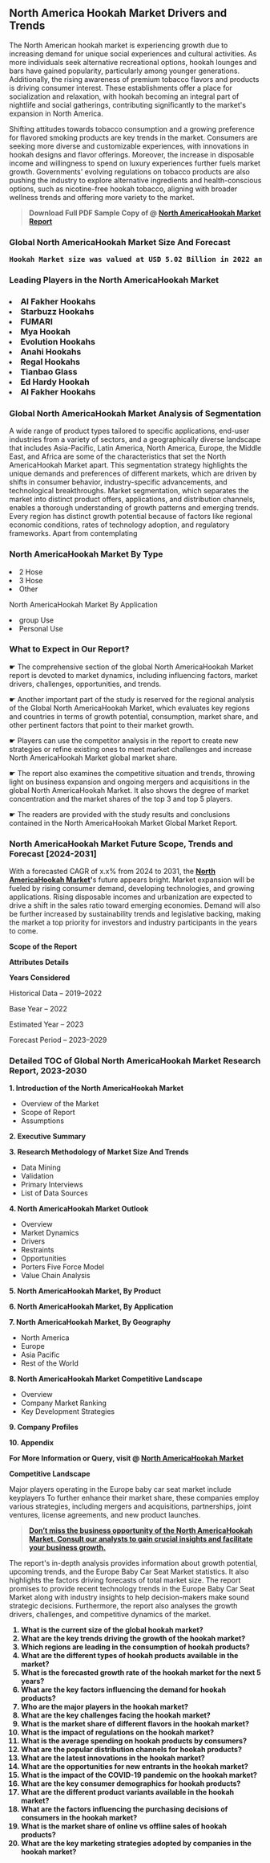 <p><h2>North America Hookah Market Drivers and Trends</h2><p>The North American hookah market is experiencing growth due to increasing demand for unique social experiences and cultural activities. As more individuals seek alternative recreational options, hookah lounges and bars have gained popularity, particularly among younger generations. Additionally, the rising awareness of premium tobacco flavors and products is driving consumer interest. These establishments offer a place for socialization and relaxation, with hookah becoming an integral part of nightlife and social gatherings, contributing significantly to the market's expansion in North America.</p><p>Shifting attitudes towards tobacco consumption and a growing preference for flavored smoking products are key trends in the market. Consumers are seeking more diverse and customizable experiences, with innovations in hookah designs and flavor offerings. Moreover, the increase in disposable income and willingness to spend on luxury experiences further fuels market growth. Governments' evolving regulations on tobacco products are also pushing the industry to explore alternative ingredients and health-conscious options, such as nicotine-free hookah tobacco, aligning with broader wellness trends and offering more variety to the market.</p></p><blockquote id="" class=""><strong>Download Full PDF Sample Copy of @&nbsp;<a href="https://www.verifiedmarketreports.com/download-sample/?rid=122282&utm_source=GitHub-Jan&utm_medium=251" target="_blank">North AmericaHookah Market Report</a>&nbsp;&nbsp;</strong></blockquote><h3 id="" class=""><strong>Global&nbsp;North AmericaHookah Market Size And Forecast</strong></h3><pre class="reader-text-block__code-block"><strong>Hookah Market size was valued at USD 5.02 Billion in 2022 and is projected to reach USD 9.28 Billion by 2030, growing at a CAGR of 8.29% from 2024 to 2030.</strong></pre><h3 id="" class="">Leading Players in the&nbsp;North AmericaHookah Market</h3><h3 class=""></Li><Li>Al Fakher Hookahs</Li><Li> Starbuzz Hookahs</Li><Li> FUMARI</Li><Li> Mya Hookah</Li><Li> Evolution Hookahs</Li><Li> Anahi Hookahs</Li><Li> Regal Hookahs</Li><Li> Tianbao Glass</Li><Li> Ed Hardy Hookah</Li><Li> Al Fakher Hookahs</h3><h3 id="" class="">Global&nbsp;North AmericaHookah Market Analysis of Segmentation</h3><p id="" class="">A wide range of product types tailored to specific applications, end-user industries from a variety of sectors, and a geographically diverse landscape that includes Asia-Pacific, Latin America, North America, Europe, the Middle East, and Africa are some of the characteristics that set the North AmericaHookah Market apart. This segmentation strategy highlights the unique demands and preferences of different markets, which are driven by shifts in consumer behavior, industry-specific advancements, and technological breakthroughs. Market segmentation, which separates the market into distinct product offers, applications, and distribution channels, enables a thorough understanding of growth patterns and emerging trends. Every region has distinct growth potential because of factors like regional economic conditions, rates of technology adoption, and regulatory frameworks. Apart from contemplating</p><h3 id="" class="">North AmericaHookah Market&nbsp;By Type</h3><p></Li><Li>2 Hose</Li><Li> 3 Hose</Li><Li> Other</p><div class="" data-test-id=""><p>North AmericaHookah Market&nbsp;By Application</p></div><p class=""></Li><Li>group Use</Li><Li> Personal Use</p><div class="" data-test-id=""><h3><span class="">What to Expect in Our Report?</span></h3></div><div class="" data-test-id=""><p><span class="">☛ The comprehensive section of the global North AmericaHookah Market report is devoted to market dynamics, including influencing factors, market drivers, challenges, opportunities, and trends.</span></p></div><div class="" data-test-id=""><p><span class="">☛ Another important part of the study is reserved for the regional analysis of the Global North AmericaHookah Market, which evaluates key regions and countries in terms of growth potential, consumption, market share, and other pertinent factors that point to their market growth.</span></p></div><div class="" data-test-id=""><p><span class="">☛ Players can use the competitor analysis in the report to create new strategies or refine existing ones to meet market challenges and increase North AmericaHookah Market global market share.</span></p></div><div class="" data-test-id=""><p><span class="">☛ The report also examines the competitive situation and trends, throwing light on business expansion and ongoing mergers and acquisitions in the global North AmericaHookah Market. It also shows the degree of market concentration and the market shares of the top 3 and top 5 players.</span></p></div><div class="" data-test-id=""><p><span class="">☛ The readers are provided with the study results and conclusions contained in the North AmericaHookah Market Global Market Report.</span></p></div><div class="" data-test-id=""><h3><span class="">North AmericaHookah Market Future Scope, Trends and Forecast [2024-2031]</span></h3></div><div class="" data-test-id=""><p><span class="">With a forecasted CAGR of x.x% from 2024 to 2031, the <strong><a href="https://www.verifiedmarketreports.com/download-sample/?rid=122282&utm_source=GitHub-Jan&utm_medium=251" target="_blank">North AmericaHookah Market</a>'</strong>s future appears bright. Market expansion will be fueled by rising consumer demand, developing technologies, and growing applications. Rising disposable incomes and urbanization are expected to drive a shift in the sales ratio toward emerging economies. Demand will also be further increased by sustainability trends and legislative backing, making the market a top priority for investors and industry participants in the years to come.</span></p><p id="ember66" class="ember-view reader-text-block__paragraph"><strong>Scope of the Report</strong></p><p id="ember67" class="ember-view reader-text-block__paragraph"><strong>Attributes Details</strong></p><p id="ember68" class="ember-view reader-text-block__paragraph"><strong>Years Considered</strong></p><p id="ember69" class="ember-view reader-text-block__paragraph">Historical Data &ndash; 2019&ndash;2022</p><p id="ember70" class="ember-view reader-text-block__paragraph">Base Year &ndash; 2022</p><p id="ember71" class="ember-view reader-text-block__paragraph">Estimated Year &ndash; 2023</p><p id="ember72" class="ember-view reader-text-block__paragraph">Forecast Period &ndash; 2023&ndash;2029</p></div><h3 id="" class="">Detailed TOC of Global North AmericaHookah Market Research Report, 2023-2030</h3><p id="" class=""><strong>1. Introduction of the North AmericaHookah Market</strong></p><ul><li>Overview of the Market</li><li>Scope of Report</li><li>Assumptions</li></ul><p id="" class=""><strong>2. Executive Summary</strong></p><p id="" class=""><strong>3. Research Methodology of Market Size And Trends</strong></p><ul><li>Data Mining</li><li>Validation</li><li>Primary Interviews</li><li>List of Data Sources</li></ul><p id="" class=""><strong>4. North AmericaHookah Market Outlook</strong></p><ul><li>Overview</li><li>Market Dynamics</li><li>Drivers</li><li>Restraints</li><li>Opportunities</li><li>Porters Five Force Model</li><li>Value Chain Analysis</li></ul><p id="" class=""><strong>5. North AmericaHookah Market, By Product</strong></p><p id="" class=""><strong>6. North AmericaHookah Market, By Application</strong></p><p id="" class=""><strong>7. North AmericaHookah Market, By Geography</strong></p><ul><li>North America</li><li>Europe</li><li>Asia Pacific</li><li>Rest of the World</li></ul><p id="" class=""><strong>8. North AmericaHookah Market Competitive Landscape</strong></p><ul><li>Overview</li><li>Company Market Ranking</li><li>Key Development Strategies</li></ul><p id="" class=""><strong>9. Company Profiles</strong></p><p id="" class=""><strong>10. Appendix</strong></p><p><strong>For More Information or Query, visit&nbsp;@ <a href="https://www.verifiedmarketreports.com/product/global-hookah-market-report-2019-competitive-landscape-trends-and-opportunities/" target="_blank">North AmericaHookah Market</a></strong></p><p id="ember61" class="ember-view reader-text-block__paragraph"><strong>Competitive Landscape</strong></p><p id="ember62" class="ember-view reader-text-block__paragraph">Major players operating in the Europe baby car seat market include keyplayers To further enhance their market share, these companies employ various strategies, including mergers and acquisitions, partnerships, joint ventures, license agreements, and new product launches.</p><blockquote id="ember63" class="ember-view reader-text-block__blockquote"><strong><a href="https://www.verifiedmarketreports.com/download-sample/?rid=122282&utm_source=GitHub-Jan&utm_medium=251" target="_blank">Don&rsquo;t miss the business opportunity of the North AmericaHookah Market. Consult our analysts to gain crucial insights and facilitate your business growth.</a></strong></blockquote><p id="ember64" class="ember-view reader-text-block__paragraph">The report's in-depth analysis provides information about growth potential, upcoming trends, and the Europe Baby Car Seat Market statistics. It also highlights the factors driving forecasts of total market size. The report promises to provide recent technology trends in the Europe Baby Car Seat Market along with industry insights to help decision-makers make sound strategic decisions. Furthermore, the report also analyses the growth drivers, challenges, and competitive dynamics of the market.</p><p class="ember-view reader-text-block__paragraph"><strong><ol> <li>What is the current size of the global hookah market?</li> <li>What are the key trends driving the growth of the hookah market?</li> <li>Which regions are leading in the consumption of hookah products?</li> <li>What are the different types of hookah products available in the market?</li> <li>What is the forecasted growth rate of the hookah market for the next 5 years?</li> <li>What are the key factors influencing the demand for hookah products?</li> <li>Who are the major players in the hookah market?</li> <li>What are the key challenges facing the hookah market?</li> <li>What is the market share of different flavors in the hookah market?</li> <li>What is the impact of regulations on the hookah market?</li> <li>What is the average spending on hookah products by consumers?</li> <li>What are the popular distribution channels for hookah products?</li> <li>What are the latest innovations in the hookah market?</li> <li>What are the opportunities for new entrants in the hookah market?</li> <li>What is the impact of the COVID-19 pandemic on the hookah market?</li> <li>What are the key consumer demographics for hookah products?</li> <li>What are the different product variants available in the hookah market?</li> <li>What are the factors influencing the purchasing decisions of consumers in the hookah market?</li> <li>What is the market share of online vs offline sales of hookah products?</li> <li>What are the key marketing strategies adopted by companies in the hookah market?</li></ol></strong></p>
